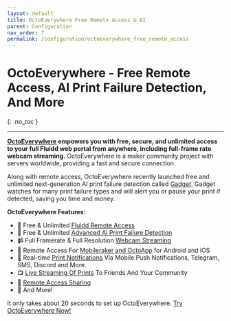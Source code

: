 ```yaml
---
layout: default
title: OctoEverywhere Free Remote Access & AI
parent: Configuration
nav_order: 7
permalink: /configuration/octoeverywhere_free_remote_access
---
```


# OctoEverywhere - Free Remote Access, AI Print Failure Detection, And More
{: .no_toc }

---

**[OctoEverywhere](https://octoeverywhere.com/?source=fluidd_docs_header) empowers you with free, secure, and unlimited access to your full Fluidd web portal from anywhere, including full-frame rate webcam streaming.** OctoEverywhere is a maker community project with servers worldwide, providing a fast and secure connection.

Along with remote access, OctoEverywhere recently launched free and unlimited next-generation AI print failure detection called [Gadget](https://octoeverywhere.com/gadget?source=fluidd_docs). Gadget watches for many print failure types and will alert you or pause your print if detected, saving you time and money.

**OctoEverywhere Features:**

* 🚀 Free & Unlimited [Fluidd Remote Access](https://octoeverywhere.com/?source=fluidd_docs)
* 🤖 Free & Unlimited [Advanced AI Print Failure Detection](https://octoeverywhere.com/gadget?source=fluidd_docs)
* 📹 Full Framerate & Full Resolution [Webcam Streaming](https://octoeverywhere.com/?source=fluidd_docs)
* 📱 Remote Access For [Mobileraker and OctoApp](https://octoeverywhere.com/appsetup?source=fluidd_docs&klipper=true) for Android and iOS
* 🔔 Real-time [Print Notifications](https://octoeverywhere.com/notifications?source=fluidd_docs) Via Mobile Push Notifications, Telegram, SMS, Discord and More.
* 📺 [Live Streaming Of Prints](https://octoeverywhere.com/live?source=fluidd_docs) To Friends And Your Community
* 🤝 [Remote Access Sharing](https://octoeverywhere.com/sharedconnections?source=fluidd_docs)
* 🤩 And More!

It only takes about 20 seconds to set up OctoEverywhere. [Try OctoEverywhere Now!](https://octoeverywhere.com/getstarted?source=fluidd_docs)